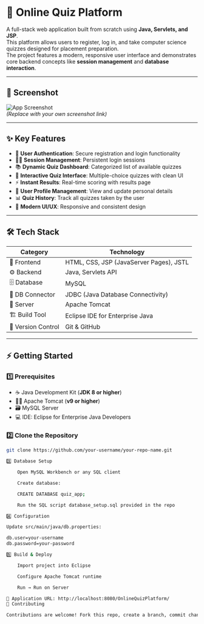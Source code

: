 # 📝 Online Quiz Platform  

A full-stack web application built from scratch using **Java, Servlets, and JSP**.  
This platform allows users to register, log in, and take computer science quizzes designed for placement preparation.  
The project features a modern, responsive user interface and demonstrates core backend concepts like **session management** and **database interaction**.  

---

## 📸 Screenshot  
![App Screenshot](https://your-screenshot-link-here)  
*(Replace with your own screenshot link)*  

---

## ✨ Key Features  
- 🔐 **User Authentication**: Secure registration and login functionality  
- 🧑‍💻 **Session Management**: Persistent login sessions  
- 📚 **Dynamic Quiz Dashboard**: Categorized list of available quizzes  
- 📝 **Interactive Quiz Interface**: Multiple-choice quizzes with clean UI  
- ⚡ **Instant Results**: Real-time scoring with results page  
- 👤 **User Profile Management**: View and update personal details  
- 📊 **Quiz History**: Track all quizzes taken by the user  
- 🎨 **Modern UI/UX**: Responsive and consistent design  

---

## 🛠️ Tech Stack  

| Category         | Technology |
|------------------|---------------------------------------------|
| 🎨 Frontend      | HTML, CSS, JSP (JavaServer Pages), JSTL     |
| ⚙️ Backend       | Java, Servlets API                          |
| 🗄️ Database      | MySQL                                       |
| 🔌 DB Connector  | JDBC (Java Database Connectivity)           |
| 🚀 Server        | Apache Tomcat                              |
| 🏗️ Build Tool    | Eclipse IDE for Enterprise Java             |
| 🔄 Version Control | Git & GitHub                              |

---

## ⚡ Getting Started  

### 1️⃣ Prerequisites  
- ☕ Java Development Kit (**JDK 8 or higher**)  
- 🐱‍👤 Apache Tomcat (**v9 or higher**)  
- 🗃️ MySQL Server  
- 💻 IDE: Eclipse for Enterprise Java Developers  

### 2️⃣ Clone the Repository  
```bash
git clone https://github.com/your-username/your-repo-name.git

3️⃣ Database Setup

    Open MySQL Workbench or any SQL client

    Create database:

    CREATE DATABASE quiz_app;

    Run the SQL script database_setup.sql provided in the repo

4️⃣ Configuration

Update src/main/java/db.properties:

db.user=your-username
db.password=your-password

5️⃣ Build & Deploy

    Import project into Eclipse

    Configure Apache Tomcat runtime

    Run → Run on Server

📍 Application URL: http://localhost:8080/OnlineQuizPlatform/
🤝 Contributing

Contributions are welcome! Fork this repo, create a branch, commit changes, and open a PR.

